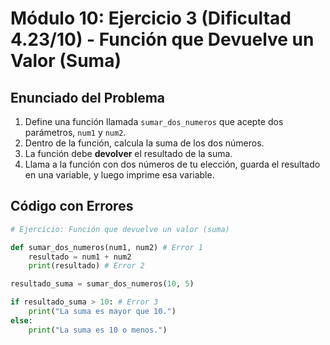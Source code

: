 # Módulo 10: Ejercicio 3 (Dificultad 4.23/10) - Función que Devuelve un Valor (Suma)

## Enunciado del Problema

1.  Define una función llamada `sumar_dos_numeros` que acepte dos parámetros, `num1` y `num2`.
2.  Dentro de la función, calcula la suma de los dos números.
3.  La función debe **devolver** el resultado de la suma.
4.  Llama a la función con dos números de tu elección, guarda el resultado en una variable, y luego imprime esa variable.

## Código con Errores

```python
# Ejercicio: Función que devuelve un valor (suma)

def sumar_dos_numeros(num1, num2) # Error 1
    resultado = num1 + num2
    print(resultado) # Error 2

resultado_suma = sumar_dos_numeros(10, 5)

if resultado_suma > 10: # Error 3
    print("La suma es mayor que 10.")
else:
    print("La suma es 10 o menos.")
```
